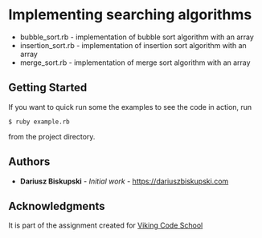 #  Implementing searching algorithms

* bubble_sort.rb - implementation of bubble sort algorithm with an array
* insertion_sort.rb - implementation of insertion sort algorithm with an array
* merge_sort.rb - implementation of merge sort algorithm with an array

## Getting Started

If you want to quick run some the examples to see the code in action, run
```
$ ruby example.rb
```
from the project directory.

## Authors

* **Dariusz Biskupski** - *Initial work* - https://dariuszbiskupski.com


## Acknowledgments

It is part of the assignment created for [Viking Code School](https://www.vikingcodeschool.com/)
